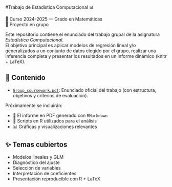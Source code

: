 #Trabajo de Estadística Computacional 📊

📅 Curso 2024-2025 — Grado en Matemáticas  
📁 Proyecto en grupo

Este repositorio contiene el enunciado del trabajo grupal de la asignatura *Estadística Computacional*.  
El objetivo principal es aplicar modelos de regresión lineal y/o generalizados a un conjunto de datos elegido por el grupo, realizar una inferencia completa y presentar los resultados en un informe dinámico (knitr + LaTeX).

## 🧾 Contenido

- [`Group_coursework.pdf`](Final_work2-compressed.pdf): Enunciado oficial del trabajo (con estructura, objetivos y criterios de evaluación).

Próximamente se incluirán:
- 📄 El informe en PDF generado con `RMarkdown`
- 💾 Scripts en R utilizados para el análisis
- 📊 Gráficas y visualizaciones relevantes

## ✨ Temas cubiertos

- Modelos lineales y GLM
- Diagnóstico del ajuste
- Selección de variables
- Interpretación de coeficientes
- Presentación reproducible con R + LaTeX
